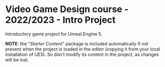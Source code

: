 # Video Game Design course - 2022/2023 - Intro Project

Introductory game project for Unreal Engine 5.

 **NOTE**: the "*Starter Content*" package is included automatically if not present when the project is loaded in the editor (copying it from your local installation of UE5). So don't modify its content in the project, as changes will be lost.

